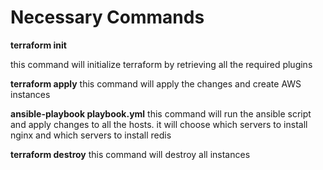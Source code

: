 # Necessary Commands

**terraform init**

this command will initialize terraform by retrieving all the required plugins

**terraform apply**
this command will apply the changes and create AWS instances 

**ansible-playbook playbook.yml**
this command will run the ansible script and apply changes to all the hosts. it will choose which servers to install nginx and which servers to install redis

**terraform destroy**
this command will destroy all instances
